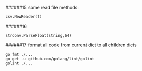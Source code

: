 ######15
some read file methods:
```
csv.NewReader(f) 
```

######16
```
strconv.ParseFloat(string,64)
```

######17
format all code from current dict to all children dicts
```
go fmt ./...
go get -u github.com/golang/lint/golint
golint ./...
```